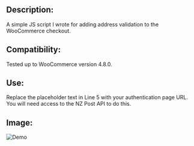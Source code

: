 <h2>Description:</h2>  

A simple JS script I wrote for adding address validation to the WooCommerce checkout.  
<h2>Compatibility:</h2>  

Tested up to WooCommerce version 4.8.0.   

<h2>Use:</h2>  

Replace the placeholder text in Line 5 with your authentication page URL.  
You will need access to the NZ Post API to do this.

<h2>Image:</h2> 

![Demo](https://github.com/olinoles/Wordpress-NZPost-Address-validator/blob/master/demo.jpg)
